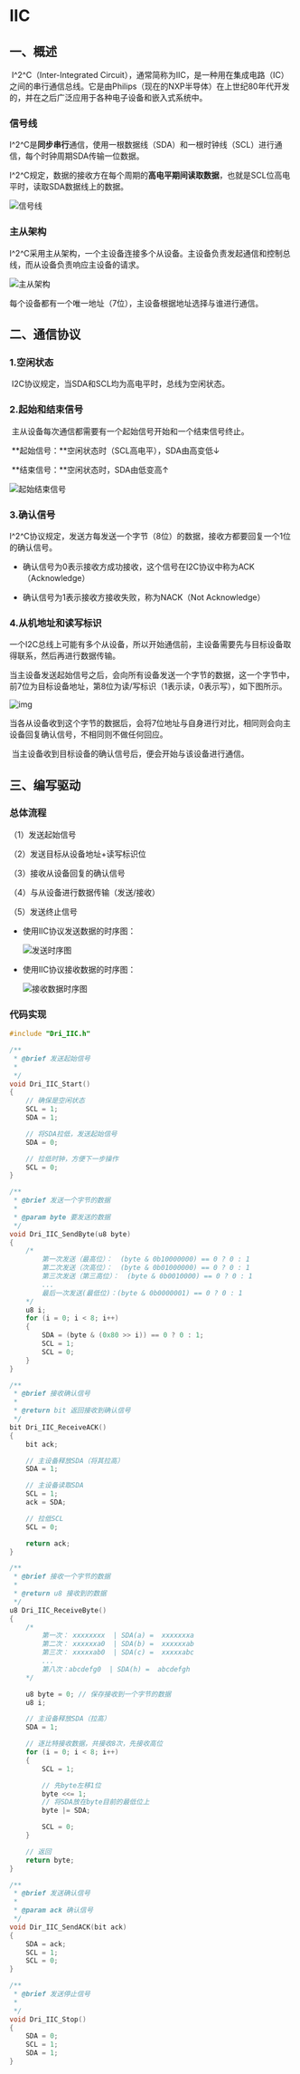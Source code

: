 # IIC

## 一、概述

​	I^2^C（Inter-Integrated Circuit），通常简称为IIC，是一种用在集成电路（IC）之间的串行通信总线。它是由Philips（现在的NXP半导体）在上世纪80年代开发的，并在之后广泛应用于各种电子设备和嵌入式系统中。

### 信号线

​	I^2^C是**同步串行**通信，使用一根数据线（SDA）和一根时钟线（SCL）进行通信，每个时钟周期SDA传输一位数据。

​	I^2^C规定，数据的接收方在每个周期的**高电平期间读取数据**，也就是SCL位高电平时，读取SDA数据线上的数据。

![信号线](./images/4-1.png)

### 主从架构

​	I^2^C采用主从架构，一个主设备连接多个从设备。主设备负责发起通信和控制总线，而从设备负责响应主设备的请求。

![主从架构](./images/4-2.png)

​	每个设备都有一个唯一地址（7位），主设备根据地址选择与谁进行通信。

## 二、通信协议

### 1.空闲状态

​	I2C协议规定，当SDA和SCL均为高电平时，总线为空闲状态。

### 2.起始和结束信号

​	主从设备每次通信都需要有一个起始信号开始和一个结束信号终止。

​	**起始信号：**空闲状态时（SCL高电平），SDA由高变低↓

​	**结束信号：**空闲状态时，SDA由低变高↑

![起始结束信号](./images/4-3.png)

### 3.确认信号

​	I^2^C协议规定，发送方每发送一个字节（8位）的数据，接收方都要回复一个1位的确认信号。

- 确认信号为0表示接收方成功接收，这个信号在I2C协议中称为ACK （Acknowledge）

- 确认信号为1表示接收方接收失败，称为NACK（Not Acknowledge）

### 4.从机地址和读写标识

​	一个I2C总线上可能有多个从设备，所以开始通信前，主设备需要先与目标设备取得联系，然后再进行数据传输。

​	当主设备发送起始信号之后，会向所有设备发送一个字节的数据，这一个字节中，前7位为目标设备地址，第8位为读/写标识（1表示读，0表示写），如下图所示。

![img](./images/4-4.jpg) 

​	当各从设备收到这个字节的数据后，会将7位地址与自身进行对比，相同则会向主设备回复确认信号，不相同则不做任何回应。

​	当主设备收到目标设备的确认信号后，便会开始与该设备进行通信。

## 三、编写驱动

### 总体流程

（1）发送起始信号

（2）发送目标从设备地址+读写标识位

（3）接收从设备回复的确认信号

（4）与从设备进行数据传输（发送/接收）

（5）发送终止信号

- 使用IIC协议发送数据的时序图：

  ![发送时序图](./images/4-6.png)

- 使用IIC协议接收数据的时序图：

  ![接收数据时序图](./images/4-7.png)

### 代码实现

```c
#include "Dri_IIC.h"

/**
 * @brief 发送起始信号
 *
 */
void Dri_IIC_Start()
{
    // 确保是空闲状态
    SCL = 1;
    SDA = 1;

    // 将SDA拉低，发送起始信号
    SDA = 0;

    // 拉低时钟，方便下一步操作
    SCL = 0;
}

/**
 * @brief 发送一个字节的数据
 *
 * @param byte 要发送的数据
 */
void Dri_IIC_SendByte(u8 byte)
{
    /*
        第一次发送（最高位）：  (byte & 0b10000000) == 0 ? 0 : 1
        第二次发送（次高位）：  (byte & 0b01000000) == 0 ? 0 : 1
        第三次发送（第三高位）：  (byte & 0b0010000) == 0 ? 0 : 1
        ...
        最后一次发送(最低位)：(byte & 0b0000001) == 0 ? 0 : 1
    */
    u8 i;
    for (i = 0; i < 8; i++)
    {
        SDA = (byte & (0x80 >> i)) == 0 ? 0 : 1;
        SCL = 1;
        SCL = 0;
    }
}

/**
 * @brief 接收确认信号
 *
 * @return bit 返回接收到确认信号
 */
bit Dri_IIC_ReceiveACK()
{
    bit ack;

    // 主设备释放SDA（将其拉高）
    SDA = 1;

    // 主设备读取SDA
    SCL = 1;
    ack = SDA;

    // 拉低SCL
    SCL = 0;

    return ack;
}

/**
 * @brief 接收一个字节的数据
 *
 * @return u8 接收到的数据
 */
u8 Dri_IIC_ReceiveByte()
{
    /*
        第一次： xxxxxxxx  | SDA(a) =  xxxxxxxa
        第二次： xxxxxxa0  | SDA(b) =  xxxxxxab
        第三次： xxxxxab0  | SDA(c) =  xxxxxabc
        ...
        第八次：abcdefg0  | SDA(h) =  abcdefgh
    */

    u8 byte = 0; // 保存接收到一个字节的数据
    u8 i;

    // 主设备释放SDA（拉高）
    SDA = 1;

    // 逐比特接收数据，共接收8次，先接收高位
    for (i = 0; i < 8; i++)
    {
        SCL = 1;

        // 先byte左移1位
        byte <<= 1;
        // 将SDA放在byte目前的最低位上
        byte |= SDA;

        SCL = 0;
    }

    // 返回
    return byte;
}

/**
 * @brief 发送确认信号
 *
 * @param ack 确认信号
 */
void Dir_IIC_SendACK(bit ack)
{
    SDA = ack;
    SCL = 1;
    SCL = 0;
}

/**
 * @brief 发送停止信号
 *
 */
void Dri_IIC_Stop()
{
    SDA = 0;
    SCL = 1;
    SDA = 1;
}
```

